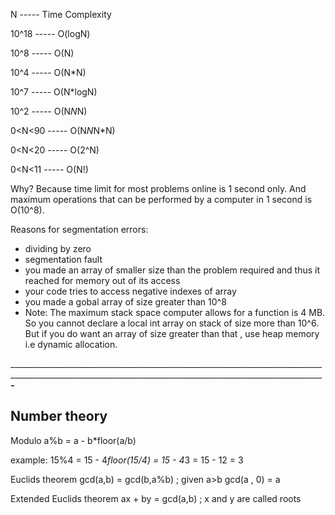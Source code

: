 N ----- Time Complexity

10^18 ----- O(logN)

10^8 ----- O(N)

10^4 ----- O(N*N)

10^7 ----- O(N*logN)

10^2 ----- O(N*N*N)

0<N<90 ----- O(N*N*N*N)

0<N<20 ----- O(2^N)

0<N<11 ----- O(N!)

Why? Because time limit for most problems online is 1 second only. And maximum operations that can be performed by a computer in 1 second is O(10^8).

Reasons for segmentation errors:
* dividing by zero
* segmentation fault
* you made an array of smaller size than the problem required and thus it reached for memory out of its access
* your code tries to access negative indexes of array
* you made a gobal array of size greater than 10^8
* Note: The maximum stack space computer allows for a function is 4 MB. So you cannot declare a local int array on stack of size more than 10^6. But if you do want an array of size greater than that , use heap memory i.e dynamic allocation.

_____________________________________________________________________________________________________________________________________________________________________-_________

Number theory
-------------

Modulo
a%b = a - b*floor(a/b)

example:
15%4 = 15 - 4*floor(15/4)
	 = 15 - 4*3
	 = 15 - 12
	 = 3

Euclids theorem
gcd(a,b) = gcd(b,a%b) ; given a>b
gcd(a , 0) = a

Extended Euclids theorem
ax + by = gcd(a,b) ; x and y are called roots
